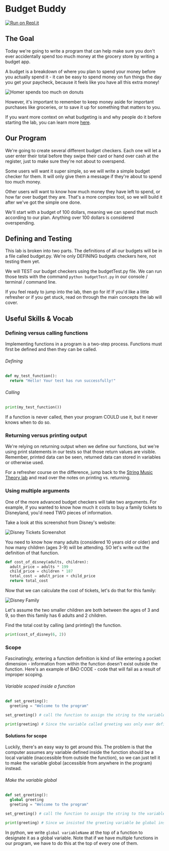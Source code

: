 # Budget Buddy

[![Run on Repl.it](https://repl.it/badge/github/upperlinecode/budget-buddy-python-functions)](https://repl.it/github/upperlinecode/budget-buddy-python-functions)

## The Goal

Today we're going to write a program that can help make sure you don't ever accidentally spend too much money at the grocery store by writing a budget app.

A budget is a breakdown of where you plan to spend your money before you actually spend it - it can be easy to spend money on fun things the day you get your paycheck, because it feels like you have all this extra money!

![Homer spends too much on donuts](https://raw.githubusercontent.com/upperlinecode/budget-buddy-python-functions/master/SimpBudget.gif)

However, it's important to remember to keep money aside for important purchases like groceries, or to save it up for something that matters to you.

If you want more context on what budgeting is and why people do it before starting the lab, you can learn more <a href="http://kwhs.wharton.upenn.edu/2015/02/zina-kumoks-top-5-budget-tips/">here</a>.

## Our Program

We're going to create several different budget checkers. Each one will let a user enter their total before they swipe their card or hand over cash at the register, just to make sure they're not about to overspend.

Some users will want it super simple, so we will write a simple budget checker for them. It will only give them a message if they're about to spend too much money.

Other users will want to know how much money they have left to spend, or how far over budget they are. That's a more complex tool, so we will build it after we've got the simple one done.

We'll start with a budget of 100 dollars, meaning we can spend that much according to our plan. Anything over 100 dollars is considered overspending.

## Defining and Testing

This lab is broken into two parts. The definitions of all our budgets will be in a file called budget.py. We're only DEFINING budgets checkers here, not testing them yet.

We will TEST our budget checkers using the budgetTest.py file. We can run those tests with the command `python budgetTest.py` in our console / terminal / command line.

If you feel ready to jump into the lab, then go for it! If you'd like a little refresher or if you get stuck, read on through the main concepts the lab will cover.

## Useful Skills & Vocab

### Defining versus calling functions

Implementing functions in a program is a two-step process. Functions must first be defined and then they can be called.

###### Defining

```python
def my_test_function():
  return "Hello! Your test has run successfully!"
```

###### Calling

```python
print(my_test_function())
```

If a function is never called, then your program COULD use it, but it never knows when to do so.

### Returning versus printing output

We're relying on returning output when we define our functions, but we're using print statements in our tests so that those return values are visible. Remember, printed data can be seen, returned data can stored in variables or otherwise used.

For a refresher course on the difference, jump back to the <a href="https://github.com/upperlinecode/string-theory-python-methods">String Music Theory lab</a> and read over the notes on printing vs. returning.

### Using multiple arguments

One of the more advanced budget checkers will take two arguments. For example, if you wanted to know how much it costs to buy a family tickets to Disneyland, you'd need TWO pieces of information.

Take a look at this screenshot from Disney's website:

![Disney Tickets Screenshot](https://raw.githubusercontent.com/upperlinecode/budget-buddy-python-functions/master/DisneyTix.png)

You need to know how many adults (considered 10 years old or older) and how many children (ages 3-9) will be attending. SO let's write out the definition of that function.

```python
def cost_of_disney(adults, children):
  adult_price = adults * 199
  child_price = children * 187
  total_cost = adult_price + child_price
  return total_cost
```

Now that we can calculate the cost of tickets, let's do that for this family:

![Disney Family](https://raw.githubusercontent.com/upperlinecode/budget-buddy-python-functions/master/WDW-family.jpg)

Let's assume the two smaller children are both between the ages of 3 and 9, so then this family has 6 adults and 2 children.

Find the total cost by calling (and printing!) the function.

```python
print(cost_of_disney(6, 2))
```

### Scope

Fascinatingly, entering a function definition is kind of like entering a pocket dimension - information from within the function doesn't exist outside the function. Here's an example of BAD CODE - code that will fail as a result of improper scoping.

###### Variable scoped inside a function

```python
def set_greeting():
  greeting = "Welcome to the program"

set_greeting() # call the function to assign the string to the variable called greeting.

print(greeting) # Since the variable called greeting was only ever defined inside the function, it's not accessible here. 
```

#### Solutions for scope

Luckily, there's an easy way to get around this. The problem is that the computer assumes any variable defined inside the function should be a local variable (inaccessible from outside the function), so we can just tell it to make the variable global (accessible from anywhere in the program) instead.

###### Make the variable global

```python
def set_greeting():
  global greeting
  greeting = "Welcome to the program"

set_greeting() # call the function to assign the string to the variable called greeting.

print(greeting) # Since we insisted the greeting variable be global instead of defaulting to local, it's now accesible from outside the function!
```

In python, we write `global variableName` at the top of a function to designate it as a global variable. Note that if we have multiple functions in our program, we have to do this at the top of every one of them.
